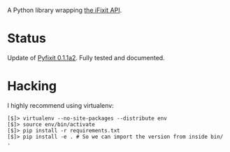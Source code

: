 A Python library wrapping [the iFixit API].

[the iFixit API]: https://www.ifixit.com/api/2.0/doc

# Status
Update of [Pyfixit 0.1.1a2](https://github.com/xiongchiamiov/pyfixit). Fully tested and documented.

# Hacking

I highly recommend using virtualenv:

    [$]> virtualenv --no-site-packages --distribute env
    [$]> source env/bin/activate
    [$]> pip install -r requirements.txt
    [$]> pip install -e . # So we can import the version from inside bin/ .

